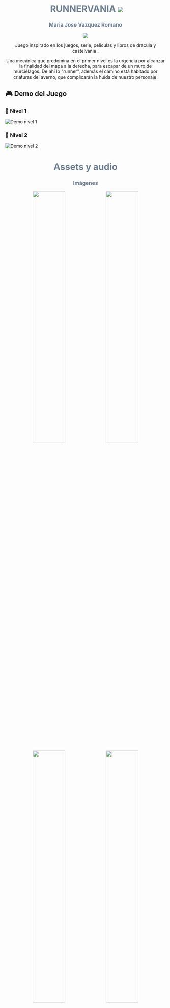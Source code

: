 <h1 align="center" style="font-weight:bold;">
  <img src="" /> 
  <span style="color:#708090;">RUNNERVANIA</span>
  <img src=…" />
</h1>

<h3 align="center" style="color:#708090;">Maria Jose Vazquez Romano</h3>

<p align="center">
  <img src="https://i.pinimg.com/736x/48/b6/8d/48b68d727b64c20450f2558ee23c6d3a.jpg" />
</p>

<div align="center">
  <p>Juego inspirado en los juegos, serie, peliculas y libros de dracula y  castelvania .</p>
  <p>Una mecánica que predomina en el primer nivel es la urgencia por alcanzar la finalidad del mapa a la derecha, para escapar de un muro de murciélagos. De ahí lo "runner", además el camino está habitado por criaturas del averno, que complicarán la huida de nuestro personaje.</p>
</div>

## 🎮 Demo del Juego

### 🔹 Nivel 1
![Demo nivel 1](https://s4.ezgif.com/tmp/ezgif-4dbe87a576af8a.gif)

### 🔹 Nivel 2
![Demo nivel 2](https://s4.ezgif.com/tmp/ezgif-4a403bf67bed4d.gif)

<h1></h1>
<h1 align="center" style="font-weight:bold; color:#708090;">Assets y audio</h1>

<h3 align="center" style="color:#708090;">Imágenes</h3>
<p align="center">
  <img src="https://img.itch.zone/aW1hZ2UvNDI4MDMyLzIxMzkwODkucG5n/original/3XaCEY.png" width="45%"/>
  <img src="https://img.itch.zone/aW1hZ2UvNDI4MDMyLzEwNjU4ODYzLnBuZw==/original/DTf%2FAx.png" width="45%"/>
  <img src="https://img.itch.zone/aW1hZ2UvNjQ4MjgvMjkzMDYyLnBuZw==/original/NAoaas.png" width="45%"/>
  <img src="https://img.itch.zone/aW1hZ2UvNDcyNzM1LzI0MjM2MTkucG5n/original/NQR89B.png" width="45%"/>
  <img src="https://img.itch.zone/aW1hZ2UvNDcyNzM1LzI0MjM2MjIucG5n/original/3yoH1G.png" width="45%"/>
  <img src="https://img.itch.zone/aW1hZ2UvMjYwNTg5Mi8yMDQxNTAxNy5naWY=/original/76cylp.gif" width="45%"/>
</p>

<h3 align="center" style="color:#708090;">Música</h3>
<div align="center">
  <a href="https://youtu.be/D4uq8p8p_5I"><img src="https://img.youtube.com/vi/D4uq8p8p_5I/mqdefault.jpg" alt="Canción 1" width="30%"/></a>
  <a href="https://youtu.be/4fu68WjVJ0o"><img src="https://img.youtube.com/vi/4fu68WjVJ0o/mqdefault.jpg" alt="Canción 2" width="30%"/></a>
  <a href="https://youtu.be/wYCdL1TENBI"><img src="https://img.youtube.com/vi/wYCdL1TENBI/mqdefault.jpg" alt="Canción 3" width="30%"/></a>
</div>

<div align="center">
  <p>Niveles //////////// Fin de nivel /////////// Game Over</p>
</div>

<h1></h1>
<h1 align="center" style="font-weight:bold; color:#708090;">Escenas</h1>

<h3 align="center" style="color:#708090;">Nivel 1</h3>
<p align="center"><img src="https://alejandrom123.sg-host.com/wp-content/uploads/2025/07/esc1.png" width="70%"/></p>
<p align="center">El primer nivel, tiene enemigos, monedas y pociones, además de la distinción del muro de murcielagos que le pone "runner" al nombre del juego.</p>

<h3 align="center" style="color:#708090;">Nivel 2</h3>
<p align="center"><img src="https://alejandrom123.sg-host.com/wp-content/uploads/2025/07/esc2.png" width="70%"/></p>
<p align="center">El segundo nivel , tiene enemigos, monedas y pociones, no perdiendo su escencia de "comido por la madre naturaleza". Además tiene el texto de finalización del juego.</p>

<h3 align="center" style="color:#708090;">Personaje</h3>
<p align="center"><img src="https://alejandrom123.sg-host.com/wp-content/uploads/2025/07/esc31.png" width="70%"/></p>
<p align="center">La escena del personaje contiene la mayoría del código de juego con poco más de 200 líneas, ahí se encuentran contenidas la mayoría de funcionalidades del juego.</p>

<h3 align="center" style="color:#708090;">Enemigos</h3>
<p align="center"><img src="https://alejandrom123.sg-host.com/wp-content/uploads/2025/07/esc4.png" width="70%"/></p>
<p align="center">La escena de los enemigos es la misma siempre, cambia solamente el tipo de enemigo en formato lista.</p>

<h3 align="center" style="color:#708090;">Plataformas</h3>
<p align="center"><img src="https://alejandrom123.sg-host.com/wp-content/uploads/2025/07/esc7.png" width="70%"/></p>
<p align="center">Las plataformas del juego son la misma escena copypasteada y con el tilemap/collision cambiadas.</p>


<h3 align="center" style="color:#708090;">Moneda</h3>
<p align="center"><img src="https://alejandrom123.sg-host.com/wp-content/uploads/2025/07/esc8.png" width="70%"/></p>
<p align="center">Escena necesaria para que el jugador pueda recoger monedas.</p>

<h3 align="center" style="color:#708090;">Poción</h3>
<p align="center"><img src="https://alejandrom123.sg-host.com/wp-content/uploads/2025/07/esc5.png" width="70%"/></p>
<p align="center">Escena necesaria para que el jugador pueda recoger pociones y le suba la vida</p>

<h1></h1>
<h1 align="center" style="font-weight:bold; color:#708090;">Códigos relevantes</h1>

<details>
  <summary style="color:#708090;">Código del personaje</summary>
extends CharacterBody2D

# Propiedades de movimiento
var velocidad = 200
var brinco = -400
var gravedad = 1000

# Referencias y estado del jugador
@onready var sprite = $AnimatedSprite2D
var ultima_direccion = 1  
var vidas = 3
var puede_moverse := true
var recibe_daño := false
var monedas := 0
var invulnerable := false
@onready var label_monedas: Label = $Camera2D/ui/MonedaNum

func _ready():
	# Configuración inicial
	add_to_group("jugador")
	AnimVidas()  # Actualizar UI de vidas
	$musica/musiquita.play()
	$Camera2D/ui/GameOver.visible = false
	$Camera2D/ui/end.visible = false
	set_physics_process(true)
	$"Camera2D/ui/Panel-transparent-center-019".modulate.a = 0.5

func _physics_process(delta):
	if puede_moverse:
		# Movimiento basado en input
		var direccion = Input.get_axis("ui_left", "ui_right")
		velocity.x = direccion * velocidad
		
		# Gravedad y salto
		if not is_on_floor():
			velocity.y += gravedad * delta
		if Input.is_action_just_pressed("ui_up") and is_on_floor():
			velocity.y = brinco
	else:
		if not is_on_floor():
			velocity.y += gravedad * delta

	move_and_slide()
	
	if puede_moverse:
		actualizar_animaciones(Input.get_axis("ui_left", "ui_right"))

func actualizar_animaciones(direccion):
	"""
	Controla las animaciones del jugador según su estado y dirección.
	"""
	if recibe_daño:
		return
	
	if direccion != 0:
		ultima_direccion = direccion
	if not is_on_floor():
		if velocity.y < 0:
			sprite.play("salto")
		else:
			sprite.play("caida")
	else:
		if direccion == 0:
			sprite.play("idle")
		else:
			sprite.play("derecha")
	
	sprite.flip_h = ultima_direccion < 0

func ReducirVidas() -> void:
	"""
	Maneja la lógica de reducción de vidas con estados de invulnerabilidad.
	Incluye efectos visuales y sonoros.
	"""
	if invulnerable == true:
		return
	if vidas > 1 and invulnerable == false:
		# Lógica para daño normal
		vidas -= 1
		AnimVidas()
		invulnerable = true
		puede_moverse = false
		recibe_daño = true
		sprite.play("daño")
		velocity = Vector2(-ultima_direccion * 250, -100)  # Retroceso
		await get_tree().create_timer(0.3).timeout
		recibe_daño = false
		puede_moverse = true
		AnimDaño()
		await get_tree().create_timer(0.2).timeout
		invulnerable = false
	else:
		# Lógica para muerte del jugador
		vidas -= 1
		$musica/musiquita.stop()
		$musica/gameover.play()
		$Camera2D/ui/GameOver.visible = true
		AnimVidas()
		puede_moverse = false
		invulnerable = true
		set_physics_process(false)
		sprite.play("daño")
		await get_tree().create_timer(0.5).timeout
		sprite.play("muerte")
		await get_tree().create_timer(1.0).timeout
		sprite.visible = false
		await get_tree().create_timer(2.5).timeout
		get_tree().reload_current_scene()

func AnimDaño():
	"""
	Efecto visual de parpadeo al recibir daño.
	"""
	sprite.visible = false
	await get_tree().create_timer(0.1).timeout
	sprite.visible = true
	await get_tree().create_timer(0.1).timeout
	sprite.visible = false
	await get_tree().create_timer(0.1).timeout
	sprite.visible = true
	await get_tree().create_timer(0.1).timeout
	sprite.visible = false
	await get_tree().create_timer(0.1).timeout
	sprite.visible = true

func AnimVidas():
	"""
	Actualiza la UI de vidas según la cantidad actual.
	"""
	if vidas == 3:
		$Camera2D/ui/vida_tres.visible = true
		$Camera2D/ui/vida_dos.visible = true
		$Camera2D/ui/vida_uno.visible = true
		$Camera2D/ui/sano.visible = true
	elif vidas == 2:
		$Camera2D/ui/vida_tres.visible = false
		$Camera2D/ui/vida_dos.visible = true
		$Camera2D/ui/vida_uno.visible = true
		$Camera2D/ui/sano.visible = false
	elif vidas == 1:
		$Camera2D/ui/vida_tres.visible = false
		$Camera2D/ui/vida_dos.visible = false
		$Camera2D/ui/vida_uno.visible = true
		$Camera2D/ui/sano.visible = false
		$Camera2D/ui/herido.visible = false
	elif vidas <= 0:
		$Camera2D/ui/vida_tres.visible = false
		$Camera2D/ui/vida_dos.visible = false
		$Camera2D/ui/vida_uno.visible = false
		$Camera2D/ui/sano.visible = false
		$Camera2D/ui/herido.visible = false
		$Camera2D/ui/moribundo.visible = false

func agregar_moneda():
	"""
	Incrementa el contador de monedas y actualiza la UI.
	"""
	monedas += 1
	label_monedas.text = str(monedas)

func total_mon():
	"""
	Muestra la pantalla de fin de nivel con el total de monedas.
	Incluye efecto de parpadeo en el texto.
	"""
	$Camera2D/ui/end.visible = true
	$Camera2D/ui/end/Total_monedas.text = "Monedas obtenidas: %d" % monedas
	$Camera2D/ui/end/monedas_nivel.text = "26 monedas en el nivel"
	$Camera2D/ui/end/monedas_nivel.visible = false
	# Secuencia de parpadeo (repetida varias veces)
	[...]

# Señales y colisiones
func _on_reset_body_entered(body: Node2D) -> void:
	if is_in_group("jugador"):
		vidas -= 3
		ReducirVidas()

func _on_puerta_body_entered(body: Node2D) -> void:
	# Transición de nivel
	$musica/musiquita.stop()
	$musica/stage.play()
	invulnerable = true
	puede_moverse = false
	sprite.position = Vector2(5,-30)
	await get_tree().create_timer(.15).timeout
	sprite.visible = false
	total_mon()
	await get_tree().create_timer(4.35).timeout
	get_tree().change_scene_to_file("res://Assets/interior/node_2d.tscn")

func _on_hitbox_area_entered(area: Area2D) -> void:
	if area.is_in_group("dmgbox"):
		ReducirVidas()

func _on_murci_body_entered(body: Node2D) -> void:
	if body.is_in_group("jugador"):
		vidas -= 3
		ReducirVidas()
</details>

<p align="center">
  <img src="https://media.tenor.com/bhxZ5O_Xnq8AAAAj/page-divider-glittery.gif" />
</p>

<details>
  <summary style="color:#708090;">Código de los enemigos</summary>
extends CharacterBody2D

# Definición de tipos de enemigos mediante enumeración
enum EnemType {moco, ghost, ghoul, skeleton}

# Propiedades exportadas para configuración en el editor
@export var velocidad := 60
@export var gravedad := 1000
@export var patrulla := 50
@export var daño := 1
@export var type: EnemType = EnemType.moco

# Referencias a nodos hijos
@onready var sprite_enemigo = $AnimatedSprite2D
@onready var sprite_enemigo_gd = $grandes

# Variables de estado
var direction := -1
var start_position := Vector2.ZERO

func _ready():
	start_position = global_position
	ActuMons()  # Configuración inicial según tipo de enemigo

func ActuMons():
	"""
	Configura las propiedades del enemigo según su tipo.
	Incluye animaciones, gravedad, velocidad y ajustes visuales.
	"""
	match type:
		EnemType.moco:
			sprite_enemigo.play("moco")
			velocidad = velocidad * .6
			$grandes.visible = false
		EnemType.ghost:
			sprite_enemigo.play("ghost")
			gravedad = 0  # Fantasma no afectado por gravedad
			$dmgbox.scale = Vector2(0.8, 0.8)
			$CollisionShape2D.disabled = true
			$grandes.visible = false
		EnemType.ghoul:
			sprite_enemigo_gd.play("ghoul")
			velocidad = 120
			patrulla = 80
			$AnimatedSprite2D.visible = false
			sprite_enemigo_gd.position = Vector2(0, -15)
		EnemType.skeleton:
			sprite_enemigo_gd.play("skeleton")
			patrulla = patrulla * .5
			$AnimatedSprite2D.visible = false

func _physics_process(delta):
	# Movimiento horizontal
	velocity.x = direction * velocidad
	
	# Aplicar gravedad si no está en el suelo
	if not is_on_floor():
		velocity.y += gravedad * delta
	else:
		velocity.y = 0
	
	move_and_slide()  # Movimiento real del personaje
	
	# Lógica de patrulla (cambio de dirección al alcanzar límite)
	if abs(global_position.x - start_position.x) > patrulla:
		direction *= -1
		# Voltear sprites según dirección
		sprite_enemigo.flip_h = direction > 0
		sprite_enemigo_gd.flip_h = direction > 0

func _on_HurtBox_area_entered(area):
	# Detección de ataques del jugador
	if area.is_in_group("player_attack"):
		die()

func die():
	# Animación de muerte y eliminación del enemigo
	sprite_enemigo.play("die")
	queue_free()
</details>

<p align="center">
  <img src="https://media.tenor.com/bhxZ5O_Xnq8AAAAj/page-divider-glittery.gif" />
</p>

<details>
  <summary style="color:#708090;">NPC</summary>
extends CharacterBody2D

# Tipos de NPC mediante enumeración
enum NPC_DType {barbon, morro, señora, viejo}

# Propiedades configurables
@export var velocidad := 60
@export var gravedad := 1000
@export var patrulla := 30
@export var daño := 1
@export var type: NPC_DType = NPC_DType.barbon

# Referencia al sprite
@onready var sprite_npc = $spritenpc

# Variables de movimiento
var direction := -1
var start_position := Vector2.ZERO

func _ready():
	start_position = global_position
	ActuNPC()  # Configuración inicial según tipo
	collision_layer = 1
	collision_mask = 1

func _physics_process(delta):
	# Movimiento básico similar al enemigo
	velocity.x = direction * velocidad

	if not is_on_floor():
		velocity.y += gravedad * delta
	else:
		velocity.y = 0

	move_and_slide()

	# Lógica de patrulla
	if abs(global_position.x - start_position.x) > patrulla:
		direction *= -1
		sprite_npc.flip_h = direction < 0

func ActuNPC():
	"""
	Configura propiedades específicas para cada tipo de NPC.
	"""
	match type:
		NPC_DType.barbon:
			sprite_npc.play("barbon_mov")
			velocidad = 40
		NPC_DType.morro:
			sprite_npc.play("hatman_mov")
			velocidad = 90 
		NPC_DType.señora:
			sprite_npc.play("woman_mov")
			patrulla = 30
		NPC_DType.viejo:
			sprite_npc.play("olman_mov")
			patrulla = 20
			velocidad = 20
</details>

<details>
  <summary style="color:#708090;">Agua</summary>
extends Area2D

# Tipos de plataforma líquida
enum AguaType {verde, rojo}

# Tipo configurable
@export var type: AguaType = AguaType.verde

func _ready():
	ActuPlat()  # Configuración inicial
	monitorable = true
	monitoring = true

func ActuPlat():
	"""
	Configura las propiedades visuales y movimiento según el tipo.
	"""
	match type:
		AguaType.verde:
			modulate.a = 0.7  # Transparencia
			AGUA_MOV()  # Inicia animación de movimiento
		AguaType.rojo:
			modulate.a = 0.9
			$TileMapLayer.modulate = Color.RED
			LAVA_MOV()  # Inicia animación de movimiento

func AGUA_MOV():
	"""
	Animación de movimiento para agua usando tweens.
	Movimiento suave en bucle.
	"""
	var tween = create_tween()
	tween.tween_property(self, "position:x", position.x +10, .5)
	tween.tween_property(self, "position:y", position.y +2, .2)
	tween.tween_property(self, "position:x", position.x -10, .5)
	tween.tween_property(self, "position:y", position.y -2, .2)
	tween.set_loops()  # Animación en bucle infinito

func LAVA_MOV():
	"""
	Animación de movimiento para lava (más lenta que el agua).
	"""
	var tween = create_tween()
	tween.tween_property(self, "position:x", position.x +10, 1.5)
	tween.tween_property(self, "position:y", position.y +2, .2)
	tween.tween_property(self, "position:x", position.x -10, 1.5)
	tween.tween_property(self, "position:y", position.y -2, .2)
	tween.set_loops()  # Animación en bucle infinito
</details>

<h1></h1>

<details>

 <summary style="color:#708090;">ATAQUE DEL PERSONAJE</summary>
func atacar():
	atacando = true
	$AttackArea.monitoring = true  # activa la detección de colisión
	sprite.play("ataque")  # la animación debe llamarse "ataque"

	await get_tree().create_timer(0.3).timeout
	$AttackArea.monitoring = false
	atacando = false
</details>

<details>
 <summary style="color:#708090;">SISTEMA DE GUARDADO</summary>
 # Variables ya existentes
var vidas = 3
var monedas = 0

# GUARDADO
func guardar_datos():
	var save_data = {
		"posicion": global_position,
		"vidas": vidas,
		"monedas": monedas
	}
	var file = FileAccess.open("user://jugador.save", FileAccess.WRITE)
	file.store_var(save_data)
	file.close()

func cargar_datos():
	if FileAccess.file_exists("user://jugador.save"):
		var file = FileAccess.open("user://jugador.save", FileAccess.READ)
		var save_data = file.get_var()
		file.close()

		if "posicion" in save_data:
			global_position = save_data["posicion"]
		if "vidas" in save_data:
			vidas = save_data["vidas"]
		if "monedas" in save_data:
			monedas = save_data["monedas"]
			label_monedas.text = str(monedas)

		AnimVidas()

# Llamar al cargar escena
func _ready():
	cargar_datos()

# Detectar tecla de guardado
func _input(event):
	if event.is_action_pressed("guardar"):
		guardar_datos()

</details>
<h1 align="center" style="font-weight:bold; color:#708090;">Dificultades</h1>

<div align="center">
  <p><strong>maria</strong> he de confesar que este juego lo recolecte del juego anterior que hice con mi compañero y mi gran amigo abdiel, el cual tuve en mente agregarle el modo ataque, el modo guardado y la mejora del segundo nivel.</p>
  <p>solo tuve un pequeño problema y es el que a mi no se me da el decorar de lo mejor, puedo confesar que me la pase mas horas diseñando que programando.</p>
  
</div>

<h1></h1>
<h1 align="center" style="font-weight:bold; color:#708090;">Conclusión</h1>
En conclusion, es un juego en el cual pude hacercarme mas al mundo del videojuego, ya que yo no suelo ser de jugar videojuegos y esto me abrio el panorama, al igual de reforzar mi uso de godot y la logica de programcion que se empleo.

<p></p>
<p></p>

<p align="center">
  <img src="https://i.pinimg.com/736x/be/eb/90/beeb90e23d9becb3cef36423ea6dd80f.jpg" />
</p>

